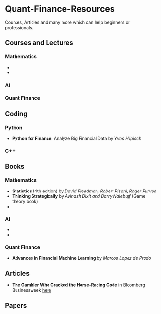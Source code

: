 # Quant-Finance-Resources
Courses, Articles and many more which can help beginners or professionals. 


## Courses and Lectures
### Mathematics
 * 
 * 
### AI
### Quant Finance


## Coding 
### Python
 * **Python for Finance**: Analyze Big Financial Data by *Yves Hilpisch*

### C++

## Books
### Mathematics
  * **Statistics** (4th edition) by *David Freedman, Robert Pisani, Roger Purves*
  * **Thinking Strategically** by *Avinash Dixit and Barry Nalebuff* (Game theory book)
  * 
  
### AI
  *
  *
  
### Quant Finance
  * **Advances in Financial Machine Learning** by *Marcos Lopez de Prado*

## Articles
* **The Gambler Who Cracked the Horse-Racing Code** in Bloomberg Businessweek [here](https://www.bloomberg.com/news/features/2018-05-03/the-gambler-who-cracked-the-horse-racing-code)
## Papers

